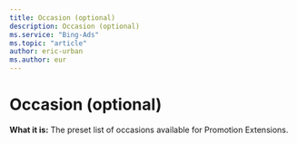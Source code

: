 ```yaml
---
title: Occasion (optional)
description: Occasion (optional)
ms.service: "Bing-Ads"
ms.topic: "article"
author: eric-urban
ms.author: eur
---
```


# Occasion (optional)

**What it is:** The preset list of occasions available for Promotion Extensions.


